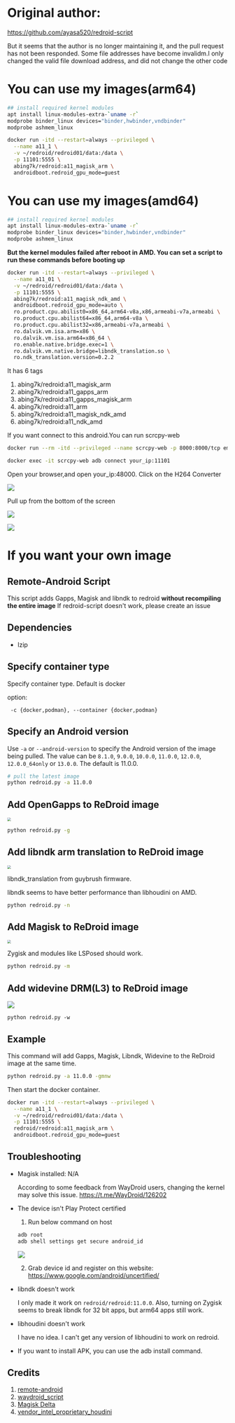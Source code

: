 # Original author:

https://github.com/ayasa520/redroid-script

But it seems that the author is no longer maintaining it, and the pull request has not been responded. Some file addresses have become invalidm.I only changed the valid file download address, and did not change the other code

# You can use my images(arm64)

```bash
## install required kernel modules
apt install linux-modules-extra-`uname -r`
modprobe binder_linux devices="binder,hwbinder,vndbinder"
modprobe ashmem_linux
```

```bash
docker run -itd --restart=always --privileged \
  --name a11_1 \
  -v ~/redroid/redroid01/data:/data \
  -p 11101:5555 \
  abing7k/redroid:a11_magisk_arm \
  androidboot.redroid_gpu_mode=guest
```

# You can use my images(amd64)

```bash
## install required kernel modules
apt install linux-modules-extra-`uname -r`
modprobe binder_linux devices="binder,hwbinder,vndbinder"
modprobe ashmem_linux
```

**But the kernel modules failed after reboot in AMD. You can set a script to run these commands before booting up**

```bash
docker run -itd --restart=always --privileged \
  --name a11_01 \
  -v ~/redroid/redroid01/data:/data \
  -p 11101:5555 \
  abing7k/redroid:a11_magisk_ndk_amd \
  androidboot.redroid_gpu_mode=auto \
  ro.product.cpu.abilist0=x86_64,arm64-v8a,x86,armeabi-v7a,armeabi \
  ro.product.cpu.abilist64=x86_64,arm64-v8a \
  ro.product.cpu.abilist32=x86,armeabi-v7a,armeabi \
  ro.dalvik.vm.isa.arm=x86 \
  ro.dalvik.vm.isa.arm64=x86_64 \
  ro.enable.native.bridge.exec=1 \
  ro.dalvik.vm.native.bridge=libndk_translation.so \
  ro.ndk_translation.version=0.2.2
```



It has 6 tags

1. abing7k/redroid:a11_magisk_arm
2. abing7k/redroid:a11_gapps_arm
3. abing7k/redroid:a11_gapps_magisk_arm
4. abing7k/redroid:a11_arm
5. abing7k/redroid:a11_magisk_ndk_amd
6. abing7k/redroid:a11_ndk_amd



If you want connect to this android.You can run scrcpy-web

```bash
docker run --rm -itd --privileged --name scrcpy-web -p 8000:8000/tcp emptysuns/scrcpy-web:v0.1

docker exec -it scrcpy-web adb connect your_ip:11101
```

Open your browser,and open your_ip:48000. Click on the H264 Converter

![](https://image.newbee666.cf/img/202312151943304.png)

Pull up from the bottom of the screen



![](https://image.newbee666.cf/img/202312151950429.png)



![](https://image.newbee666.cf/img/202312151952545.png)



# If you want your own image

## Remote-Android Script

This script adds Gapps, Magisk and libndk to redroid **without recompiling the entire image**
If redroid-script doesn't work, please create an issue

## Dependencies

- lzip

## Specify container type

Specify container type. Default is docker

option:

```
 -c {docker,podman}, --container {docker,podman}
```


## Specify an Android version

Use `-a` or `--android-version` to specify the Android version of the image being pulled. The value can be `8.1.0`, `9.0.0`, `10.0.0`, `11.0.0`, `12.0.0`, `12.0.0_64only` or `13.0.0`. The default is 11.0.0.

```bash
# pull the latest image
python redroid.py -a 11.0.0
```

## Add OpenGapps to ReDroid image

<img src="./assets/3.png" style="zoom:50%;" />

```bash
python redroid.py -g
```

## Add libndk arm translation to ReDroid image

<img src="./assets/2.png" style="zoom:50%;" />

libndk_translation from guybrush firmware.

libndk seems to have better performance than libhoudini on AMD.

```bash
python redroid.py -n
```

## Add Magisk to ReDroid image

<img src="./assets/1.png" style="zoom:50%;" />

Zygisk and modules like LSPosed should work.



```bash
python redroid.py -m
```

## Add widevine DRM(L3) to ReDroid image

![](assets/4.png)

```
python redroid.py -w
```



## Example

This command will add Gapps, Magisk, Libndk, Widevine to the ReDroid image at the same time.

```bash
python redroid.py -a 11.0.0 -gmnw
```

Then start the docker container.

```bash
docker run -itd --restart=always --privileged \
  --name a11_1 \
  -v ~/redroid/redroid01/data:/data \
  -p 11101:5555 \
  redroid/redroid:a11_magisk_arm \
  androidboot.redroid_gpu_mode=guest
```



## Troubleshooting

- Magisk installed: N/A

  According to some feedback from WayDroid users, changing the kernel may solve this issue. https://t.me/WayDroid/126202

- The device isn't Play Protect certified

  1. Run below command on host

  ```bash
  adb root
  adb shell settings get secure android_id
  ```

  ![](https://image.newbee666.cf/img/202401162356635.png)

  2. Grab device id and register on this website: https://www.google.com/android/uncertified/

- libndk doesn't work

  I only made it work on `redroid/redroid:11.0.0`. Also, turning on Zygisk seems to break libndk for 32 bit apps, but arm64 apps still work.

- libhoudini doesn't work

  I have no idea. I can't get any version of libhoudini to work on redroid.

- If you want to install APK, you can use the adb install command.

  

  


## Credits

1. [remote-android](https://github.com/remote-android)
2. [waydroid_script](https://github.com/casualsnek/waydroid_script)
3. [Magisk Delta](https://huskydg.github.io/magisk-files/)
4. [vendor_intel_proprietary_houdini](https://github.com/supremegamers/vendor_intel_proprietary_houdini)
